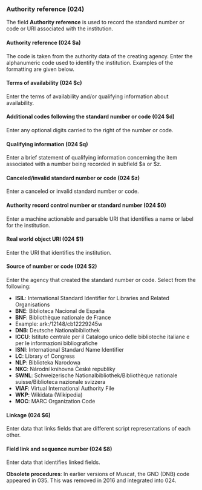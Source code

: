 ### Authority reference (024)

The field **Authority reference** is used to record the standard number or code or URI associated with the institution.

#### Authority reference (024 $a)

The code is taken from the authority data of the creating agency. Enter the alphanumeric code used to identify the institution. Examples of the formatting are given below.

#### Terms of availability (024 $c)

Enter the terms of availability and/or qualifying information about availability.

#### Additional codes following the standard number or code (024 $d)

Enter any optional digits carried to the right of the number or code.

#### Qualifying information (024 $q)

Enter a brief statement of qualifying information concerning the item associated with a number being recorded in subfield $a or $z.

#### Canceled/invalid standard number or code (024 $z)

Enter a canceled or invalid standard number or code.

#### Authority record control number or standard number (024 $0)

Enter a machine actionable and parsable URI that identifies a name or label for the institution.

#### Real world object URI (024 $1)

Enter the URI that identifies the institution.

#### Source of number or code (024 $2)

Enter the agency that created the standard number or code. Select from the following:

- **ISIL**: International Standard Identifier for Libraries and Related Organisations
- **BNE**: Biblioteca Nacional de España
- **BNF**: Bibliothèque nationale de France
 - Example: ark:/12148/cb12229245w
- **DNB**: Deutsche Nationalbibliothek
- **ICCU**: Istituto centrale per il Catalogo unico delle biblioteche italiane e per le informazioni bibliografiche
- **ISNI**: International Standard Name Identifier
- **LC**: Library of Congress
- **NLP**: Biblioteka Narodowa
- **NKC**: Národní knihovna České republiky
- **SWNL**: Schweizerische Nationalbibliothek/Bibliothèque nationale suisse/Biblioteca nazionale svizzera
- **VIAF**: Virtual International Authority File
- **WKP**: Wikidata (Wikipedia)
- **MOC**: MARC Organization Code

#### Linkage (024 $6)

Enter data that links fields that are different script representations of each other.

#### Field link and sequence number (024 $8)

Enter data that identifies linked fields.

**Obsolete procedures**: In earlier versions of Muscat, the GND (DNB) code appeared in 035. This was removed in 2016 and integrated into 024.
